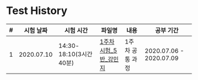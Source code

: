 # Test History

| # |  시험 날짜  |  시험 시간 |파일명 | 내용 | 공부 기간 |
|--|-------------|------------|-----------|----|------|
| 1 | 2020.07.10 | 14:30-18:10(3시간 40분) |[1주차시험_5반_강민지](./test/week1/1주차시험_5반_강민지.ipynb)| 1주차 공통 과정 | 2020.07.06 - 2020.07.09|